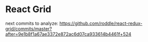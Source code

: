 # React Grid

next commits to analyze:
https://github.com/roddle/react-redux-grid/commits/master?after=9e1b8f1a67ae3372e872ac6d07ca933614b4461f+524
